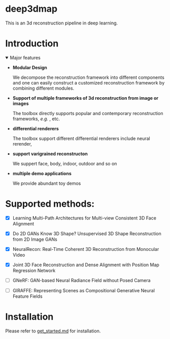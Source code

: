 # deep3dmap
This is an 3d reconstruction pipeline in deep learning.

# Introduction

<details open>
<summary>Major features</summary>

- **Modular Design**

  We decompose the reconstruction framework into different components and one can easily construct a customized reconstruction framework by combining different modules.

- **Support of multiple frameworks of 3d reconstruction from image or images**

  The toolbox directly supports popular and contemporary reconstruction frameworks, *e.g.* , etc.

- **differential renderers**

  The toolbox support different differential renderers include neural rerender, 

- **support varigrained reconstructon**
  
  We suppert face, body, indoor, outdoor and so on
  
- **multiple demo applications**
  
  We provide abundant toy demos 

</details>

# Supported methods:

- [x] Learning Multi-Path Architectures for Multi-view Consistent 3D Face Alignment
- [x] Do 2D GANs Know 3D Shape? Unsupervised 3D Shape Reconstruction from 2D Image GANs
- [x] NeuralRecon: Real-Time Coherent 3D Reconstruction from Monocular Video
- [x] Joint 3D Face Reconstruction and Dense Alignment with Position Map Regression Network
- [ ] GNeRF: GAN-based Neural Radiance Field without Posed Camera
- [ ] GIRAFFE: Representing Scenes as Compositional Generative Neural Feature Fields



# Installation

Please refer to [get_started.md](docs/get_started.md) for installation.


